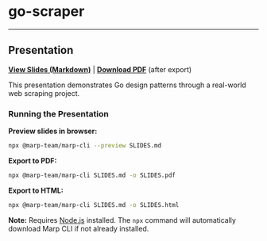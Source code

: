 # go-scraper

---

## Presentation

**[View Slides (Markdown)](./SLIDES.md)** | **[Download PDF](./SLIDES.pdf)** (after export)

This presentation demonstrates Go design patterns through a real-world web scraping project.

### Running the Presentation

**Preview slides in browser:**

```bash
npx @marp-team/marp-cli --preview SLIDES.md
```

**Export to PDF:**

```bash
npx @marp-team/marp-cli SLIDES.md -o SLIDES.pdf
```

**Export to HTML:**

```bash
npx @marp-team/marp-cli SLIDES.md -o SLIDES.html
```

**Note:** Requires [Node.js](https://nodejs.org/) installed. The `npx` command will automatically download Marp CLI if not already installed.
